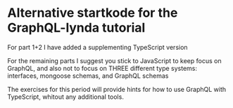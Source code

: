 # Alternative startkode for the GraphQL-lynda tutorial

For part 1+2 I have added a supplementing TypeScript version

For the remaining parts I suggest you stick to JavaScript to keep focus on GraphQL, and also not to focus on THREE different type systems: interfaces, mongoose schemas, and GraphQL schemas

The exercises for this period will provide hints for how to use GraphQL with TypeScript, whitout any additional tools.

